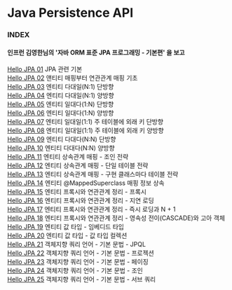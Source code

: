 # Java Persistence API

### INDEX

#### 인프런 김영한님의 '자바 ORM 표준 JPA 프로그래밍 - 기본편' 을 보고

[Hello JPA 01](https://github.com/oh29oh29/jpa-study/tree/master/hello-jpa-01) JPA 관련 기본  
[Hello JPA 02](https://github.com/oh29oh29/jpa-study/tree/master/hello-jpa-02) 앤티티 매핑부터 연관관계 매핑 기초  
[Hello JPA 03](https://github.com/oh29oh29/jpa-study/tree/master/hello-jpa-03) 엔티티 다대일(N:1) 단방향  
[Hello JPA 04](https://github.com/oh29oh29/jpa-study/tree/master/hello-jpa-04) 엔티티 다대일(N:1) 양방향  
[Hello JPA 05](https://github.com/oh29oh29/jpa-study/tree/master/hello-jpa-05) 엔티티 일대다(1:N) 단방향  
[Hello JPA 06](https://github.com/oh29oh29/jpa-study/tree/master/hello-jpa-06) 엔티티 일대다(1:N) 양방향  
[Hello JPA 07](https://github.com/oh29oh29/jpa-study/tree/master/hello-jpa-07) 엔티티 일대일(1:1) 주 테이블에 외래 키 단방향  
[Hello JPA 08](https://github.com/oh29oh29/jpa-study/tree/master/hello-jpa-08) 엔티티 일대일(1:1) 주 테이블에 외래 키 양방향  
[Hello JPA 09](https://github.com/oh29oh29/jpa-study/tree/master/hello-jpa-09) 엔티티 다대다(N:N) 단방향  
[Hello JPA 10](https://github.com/oh29oh29/jpa-study/tree/master/hello-jpa-10) 엔티티 다대다(N:N) 양방향  
[Hello JPA 11](https://github.com/oh29oh29/jpa-study/tree/master/hello-jpa-11) 엔티티 상속관계 매핑 - 조인 전략  
[Hello JPA 12](https://github.com/oh29oh29/jpa-study/tree/master/hello-jpa-12) 엔티티 상속관계 매핑 - 단일 테이블 전략  
[Hello JPA 13](https://github.com/oh29oh29/jpa-study/tree/master/hello-jpa-13) 엔티티 상속관계 매핑 - 구현 클래스마다 테이블 전략  
[Hello JPA 14](https://github.com/oh29oh29/jpa-study/tree/master/hello-jpa-14) 엔티티 @MappedSuperclass 매핑 정보 상속  
[Hello JPA 15](https://github.com/oh29oh29/jpa-study/tree/master/hello-jpa-15) 엔티티 프록시와 연관관계 정리 - 프록시  
[Hello JPA 16](https://github.com/oh29oh29/jpa-study/tree/master/hello-jpa-16) 엔티티 프록시와 연관관계 정리 - 지연 로딩  
[Hello JPA 17](https://github.com/oh29oh29/jpa-study/tree/master/hello-jpa-17) 엔티티 프록시와 연관관계 정리 - 즉시 로딩과 N + 1  
[Hello JPA 18](https://github.com/oh29oh29/jpa-study/tree/master/hello-jpa-18) 엔티티 프록시와 연관관계 정리 - 영속성 전이(CASCADE)와 고아 객체  
[Hello JPA 19](https://github.com/oh29oh29/jpa-study/tree/master/hello-jpa-19) 엔티티 값 타입 - 임베디드 타입  
[Hello JPA 20](https://github.com/oh29oh29/jpa-study/tree/master/hello-jpa-20) 엔티티 값 타입 - 값 타입 컬렉션  
[Hello JPA 21](https://github.com/oh29oh29/jpa-study/tree/master/hello-jpa-21) 객체지향 쿼리 언어 - 기본 문법 - JPQL  
[Hello JPA 22](https://github.com/oh29oh29/jpa-study/tree/master/hello-jpa-22) 객체지향 쿼리 언어 - 기본 문법 - 프로젝션  
[Hello JPA 23](https://github.com/oh29oh29/jpa-study/tree/master/hello-jpa-23) 객체지향 쿼리 언어 - 기본 문법 - 페이징  
[Hello JPA 24](https://github.com/oh29oh29/jpa-study/tree/master/hello-jpa-24) 객체지향 쿼리 언어 - 기본 문법 - 조인  
[Hello JPA 25](https://github.com/oh29oh29/jpa-study/tree/master/hello-jpa-25) 객체지향 쿼리 언어 - 기본 문법 - 서브 쿼리  